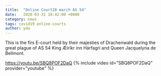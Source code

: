 ```yaml
---
title:  "Online Court28 march AS 54"
date:   2020-03-31 18:42:00 +0000
category: news 
tags: covid19 online-courts
author: yda
---
```


This is the firs E-court held by their majesties of Drachenwald during the great plague of AS 54 King Æiríkr inn Hárfagri and Queen Jacquelyna de Bellmont.

https://youtu.be/SBQ8POF2DaQ
{% include video id="SBQ8POF2DaQ" provider="youtube" %}



